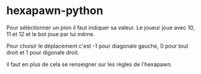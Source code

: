 # hexapawn-python

Pour séléctionner un pion il faut indiquer sa valeur. Le joueur joue avec 10, 11 et 12 et le bot joue par lui même.

Pour choisir le déplacement c'est -1 pour diagonale gauche, 0 pour tout droit et 1 pour digonale droit.

il faut en plus de cela se renseigner sur les règles de l'hexapawn.
